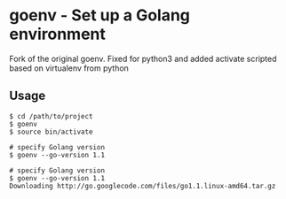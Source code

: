 # goenv - Set up a Golang environment

Fork of the original goenv. Fixed for python3 and added activate scripted based on virtualenv from python
<!-- I got tired of manually setting my GOPATH when I went from one project to another,
so I wrote a small utility to set up my environment for me. It is similar in spirit to Python's
`virtualenv`, though it does less, and does it a little differently.

The main difference is that instead of an 'activate' script that sets up your environment,
this opens up a new subshell for you to work in. It will also download
and install the version of Go that you want it to. -->

<!-- ## Installation

Currently goenv is written in python, so installation is a simple `pip
install` away:

    $ sudo pip install pygoenv -->

## Usage

    $ cd /path/to/project
    $ goenv
    $ source bin/activate

    # specify Golang version
    $ goenv --go-version 1.1

    # specify Golang version
    $ goenv --go-version 1.1
    Downloading http://go.googlecode.com/files/go1.1.linux-amd64.tar.gz